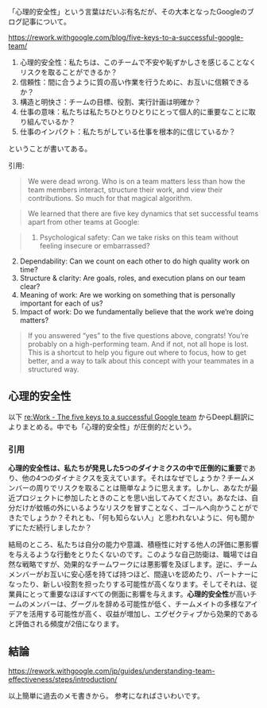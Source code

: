 「心理的安全性」という言葉はだいぶ有名だが、その大本となったGoogleのブログ記事について。

https://rework.withgoogle.com/blog/five-keys-to-a-successful-google-team/

1. 心理的安全性：私たちは、このチームで不安や恥ずかしさを感じることなくリスクを取ることができるか？
2. 信頼性：間に合うように質の高い作業を行うために、お互いに信頼できるか？
3. 構造と明快さ：チームの目標、役割、実行計画は明確か？
4. 仕事の意味：私たちは私たちひとりひとりにとって個人的に重要なことに取り組んでいるか？
5. 仕事のインパクト：私たちがしている仕事を根本的に信じているか？

ということが書いてある。

引用:

> We were dead wrong. Who is on a team matters less than how the team members interact, structure their work, and view their contributions. So much for that magical algorithm.

> We learned that there are five key dynamics that set successful teams apart from other teams at Google:

> 1. Psychological safety: Can we take risks on this team without feeling insecure or embarrassed?
2. Dependability: Can we count on each other to do high quality work on time?
3. Structure & clarity: Are goals, roles, and execution plans on our team clear?
4. Meaning of work: Are we working on something that is personally important for each of us?
5. Impact of work: Do we fundamentally believe that the work we’re doing matters?

> If you answered “yes” to the five questions above, congrats! You’re probably on a high-performing team. And if not, not all hope is lost. This is a shortcut to help you figure out where to focus, how to get better, and a way to talk about this concept with your teammates in a structured way.

## 心理的安全性

以下 [re:Work - The five keys to a successful Google team](https://rework.withgoogle.com/blog/five-keys-to-a-successful-google-team/) からDeepL翻訳によりまとめる。中でも「心理的安全性」が圧倒的だという。

### 引用
**心理的安全性は、私たちが発見した5つのダイナミクスの中で圧倒的に重要**であり、他の4つのダイナミクスを支えています。それはなぜでしょうか？チームメンバーの周りでリスクを取ることは簡単なように思えます。しかし、あなたが最近プロジェクトに参加したときのことを思い出してみてください。あなたは、自分だけが蚊帳の外にいるようなリスクを冒すことなく、ゴールへ向かうことができたでしょうか？それとも、「何も知らない人」と思われないように、何も聞かずにただ続行しましたか？

結局のところ、私たちは自分の能力や意識、積極性に対する他人の評価に悪影響を与えるような行動をとりたくないのです。このような自己防衛は、職場では自然な戦略ですが、効果的なチームワークには悪影響を及ぼします。逆に、チームメンバーがお互いに安心感を持てば持つほど、間違いを認めたり、パートナーになったり、新しい役割を担ったりする可能性が高くなります。そしてそれは、従業員にとって重要なほぼすべての側面に影響を与えます。**心理的安全性**が高いチームのメンバーは、グーグルを辞める可能性が低く、チームメイトの多様なアイデアを活用する可能性が高く、収益が増加し、エグゼクティブから効果的であると評価される頻度が2倍になります。


## 結論

https://rework.withgoogle.com/jp/guides/understanding-team-effectiveness/steps/introduction/

以上簡単に過去のメモ書きから。
参考になればさいわいです。
